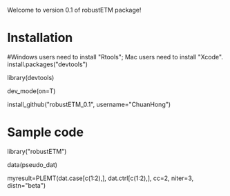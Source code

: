 
Welcome to version 0.1 of robustETM package!

Installation
=============

#Windows users need to install "Rtools"; Mac users need to install "Xcode". 
install.packages("devtools")

library(devtools)

dev_mode(on=T)

install_github("robustETM_0.1", username="ChuanHong")



Sample code
=============
library("robustETM")

data(pseudo_dat) 

myresult=PLEMT(dat.case[c(1:2),], dat.ctrl[c(1:2),], cc=2, niter=3, distn="beta") 
